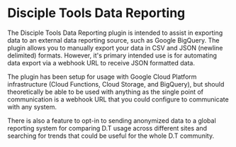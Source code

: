 # Disciple Tools Data Reporting
The Disciple Tools Data Reporting plugin is intended to assist in exporting data to an external data reporting source, such as Google BigQuery.
The plugin allows you to manually export your data in CSV and JSON (newline delimited) formats. However, it's primary intended use is for automating data export via a webhook URL to receive JSON formatted data. 

The plugin has been setup for usage with Google Cloud Platform infrastructure (Cloud Functions, Cloud Storage, and BigQuery), but should theoretically be able to be used with anything as the single point of communication is a webhook URL that you could configure to communicate with any system.

There is also a feature to opt-in to sending anonymized data to a global reporting system for comparing D.T usage across different sites and searching for trends that could be useful for the whole D.T community. 
